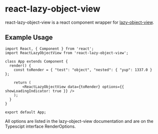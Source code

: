 # react-lazy-object-view
react-lazy-object-view is a react component wrapper for [lazy-object-view](https://github.com/ameerkat/lazy-object-view).

## Example Usage
```
import React, { Component } from 'react';
import ReactLazyObjectView from 'react-lazy-object-view';

class App extends Component {
  render() {
    const toRender = { "test": "object", "nested": { "yup": 1337.0 } };

    return (
        <ReactLazyObjectView data={toRender} options={{ showLoadingIndicator: true }} />
    );
  }
}

export default App;
```

All options are listed in the lazy-object-view documentation and are on the Typescipt interface RenderOptions.